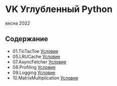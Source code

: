# VK Углубленный Python
весна 2022

## Содержание
- 01.TicTacToe [Условие](https://github.com/mailcourses/deep_python_spring_2022/blob/main/lesson-1/homework.md)
- 05.LRUCache [Условие](https://github.com/mailcourses/deep_python_spring_2022/blob/main/lesson-05/homework.md)
- 07.AsyncFetcher [Условие](https://github.com/mailcourses/deep_python_spring_2022/blob/main/lesson-07/homework.md)
- 08.Profiling [Условие](https://github.com/mailcourses/deep_python_spring_2022/blob/main/lesson-08/homework.md)
- 09.Logging [Условие](https://github.com/mailcourses/deep_python_spring_2022/blob/main/lesson-09/homework.md)
- 10.MatrixMultiplication [Условие](https://github.com/mailcourses/deep_python_spring_2022/blob/main/lesson-10/lesson-10.pdf)
